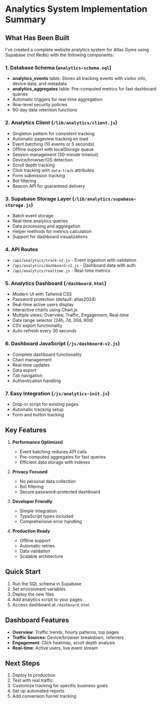 # Analytics System Implementation Summary

## What Has Been Built

I've created a complete website analytics system for Atlas Gyms using Supabase (not Redis) with the following components:

### 1. Database Schema (`analytics-schema.sql`)
- **analytics_events** table: Stores all tracking events with visitor info, device data, and metadata
- **analytics_aggregates** table: Pre-computed metrics for fast dashboard queries
- Automatic triggers for real-time aggregation
- Row-level security policies
- 90-day data retention functions

### 2. Analytics Client (`/lib/analytics/client.js`)
- Singleton pattern for consistent tracking
- Automatic pageview tracking on load
- Event batching (10 events or 5 seconds)
- Offline support with localStorage queue
- Session management (30-minute timeout)
- Device/browser/OS detection
- Scroll depth tracking
- Click tracking with `data-track` attributes
- Form submission tracking
- Bot filtering
- Beacon API for guaranteed delivery

### 3. Supabase Storage Layer (`/lib/analytics/supabase-storage.js`)
- Batch event storage
- Real-time analytics queries
- Data processing and aggregation
- Helper methods for metrics calculation
- Support for dashboard visualizations

### 4. API Routes
- `/api/analytics/track-v2.js` - Event ingestion with validation
- `/api/analytics/dashboard-v2.js` - Dashboard data with auth
- `/api/analytics/realtime.js` - Real-time metrics

### 5. Analytics Dashboard (`/dashboard.html`)
- Modern UI with Tailwind CSS
- Password protection (default: atlas2024)
- Real-time active users display
- Interactive charts using Chart.js
- Multiple views: Overview, Traffic, Engagement, Real-time
- Date range selector (24h, 7d, 30d, 90d)
- CSV export functionality
- Auto-refresh every 30 seconds

### 6. Dashboard JavaScript (`/js/dashboard-v2.js`)
- Complete dashboard functionality
- Chart management
- Real-time updates
- Data export
- Tab navigation
- Authentication handling

### 7. Easy Integration (`/js/analytics-init.js`)
- Drop-in script for existing pages
- Automatic tracking setup
- Form and button tracking

## Key Features

1. **Performance Optimized**
   - Event batching reduces API calls
   - Pre-computed aggregates for fast queries
   - Efficient data storage with indexes

2. **Privacy Focused**
   - No personal data collection
   - Bot filtering
   - Secure password-protected dashboard

3. **Developer Friendly**
   - Simple integration
   - TypeScript types included
   - Comprehensive error handling

4. **Production Ready**
   - Offline support
   - Automatic retries
   - Data validation
   - Scalable architecture

## Quick Start

1. Run the SQL schema in Supabase
2. Set environment variables
3. Deploy the new files
4. Add analytics script to your pages
5. Access dashboard at `/dashboard.html`

## Dashboard Features

- **Overview**: Traffic trends, hourly patterns, top pages
- **Traffic Sources**: Device/browser breakdown, referrers
- **Engagement**: Click heatmap, scroll depth analysis
- **Real-time**: Active users, live event stream

## Next Steps

1. Deploy to production
2. Test with real traffic
3. Customize tracking for specific business goals
4. Set up automated reports
5. Add conversion funnel tracking